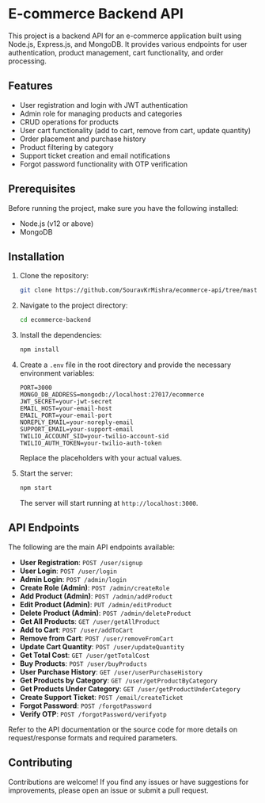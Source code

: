 # E-commerce Backend API

This project is a backend API for an e-commerce application built using Node.js, Express.js, and MongoDB. It provides various endpoints for user authentication, product management, cart functionality, and order processing.

## Features

- User registration and login with JWT authentication
- Admin role for managing products and categories
- CRUD operations for products
- User cart functionality (add to cart, remove from cart, update quantity)
- Order placement and purchase history
- Product filtering by category
- Support ticket creation and email notifications
- Forgot password functionality with OTP verification

## Prerequisites

Before running the project, make sure you have the following installed:

- Node.js (v12 or above)
- MongoDB

## Installation

1. Clone the repository:

   ```bash
   git clone https://github.com/SouravKrMishra/ecommerce-api/tree/master
   ```

2. Navigate to the project directory:

   ```bash
   cd ecommerce-backend
   ```

3. Install the dependencies:

   ```bash
   npm install
   ```

4. Create a `.env` file in the root directory and provide the necessary environment variables:

   ```plaintext
   PORT=3000
   MONGO_DB_ADDRESS=mongodb://localhost:27017/ecommerce
   JWT_SECRET=your-jwt-secret
   EMAIL_HOST=your-email-host
   EMAIL_PORT=your-email-port
   NOREPLY_EMAIL=your-noreply-email
   SUPPORT_EMAIL=your-support-email
   TWILIO_ACCOUNT_SID=your-twilio-account-sid
   TWILIO_AUTH_TOKEN=your-twilio-auth-token
   ```

   Replace the placeholders with your actual values.

5. Start the server:

   ```bash
   npm start
   ```

   The server will start running at `http://localhost:3000`.

## API Endpoints

The following are the main API endpoints available:

- **User Registration**: `POST /user/signup`
- **User Login**: `POST /user/login`
- **Admin Login**: `POST /admin/login`
- **Create Role (Admin)**: `POST /admin/createRole`
- **Add Product (Admin)**: `POST /admin/addProduct`
- **Edit Product (Admin)**: `PUT /admin/editProduct`
- **Delete Product (Admin)**: `POST /admin/deleteProduct`
- **Get All Products**: `GET /user/getAllProduct`
- **Add to Cart**: `POST /user/addToCart`
- **Remove from Cart**: `POST /user/removeFromCart`
- **Update Cart Quantity**: `POST /user/updateQuantity`
- **Get Total Cost**: `GET /user/getTotalCost`
- **Buy Products**: `POST /user/buyProducts`
- **User Purchase History**: `GET /user/userPurchaseHistory`
- **Get Products by Category**: `GET /user/getProductByCategory`
- **Get Products Under Category**: `GET /user/getProductUnderCategory`
- **Create Support Ticket**: `POST /email/createTicket`
- **Forgot Password**: `POST /forgotPassword`
- **Verify OTP**: `POST /forgotPassword/verifyotp`

Refer to the API documentation or the source code for more details on request/response formats and required parameters.

## Contributing

Contributions are welcome! If you find any issues or have suggestions for improvements, please open an issue or submit a pull request.
